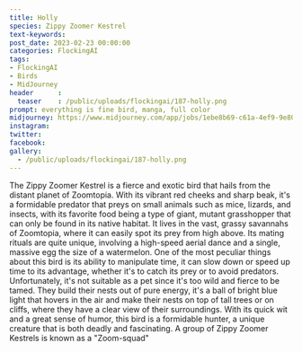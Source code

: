 ```yaml
---
title: Holly
species: Zippy Zoomer Kestrel
text-keywords: 
post_date: 2023-02-23 00:00:00
categories: FlockingAI
tags:
- FlockingAI
- Birds
- MidJourney 
header      :
  teaser    : /public/uploads/flockingai/187-holly.png
prompt: everything is fine bird, manga, full color 
midjourney: https://www.midjourney.com/app/jobs/1ebe8b69-c61a-4ef9-9e80-f0ff2317e3bf
instagram: 
twitter: 
facebook: 
gallery: 
  - /public/uploads/flockingai/187-holly.png
---
```


The Zippy Zoomer Kestrel is a fierce and exotic bird that hails from the distant planet of Zoomtopia. With its vibrant red cheeks and sharp beak, it's a formidable predator that preys on small animals such as mice, lizards, and insects, with its favorite food being a type of giant, mutant grasshopper that can only be found in its native habitat. It lives in the vast, grassy savannahs of Zoomtopia, where it can easily spot its prey from high above. Its mating rituals are quite unique, involving a high-speed aerial dance and a single, massive egg the size of a watermelon. One of the most peculiar things about this bird is its ability to manipulate time, it can slow down or speed up time to its advantage, whether it's to catch its prey or to avoid predators. Unfortunately, it's not suitable as a pet since it's too wild and fierce to be tamed. They build their nests out of pure energy, it's a ball of bright blue light that hovers in the air and make their nests on top of tall trees or on cliffs, where they have a clear view of their surroundings. With its quick wit and a great sense of humor, this bird is a formidable hunter, a unique creature that is both deadly and fascinating. A group of Zippy Zoomer Kestrels is known as a "Zoom-squad"
